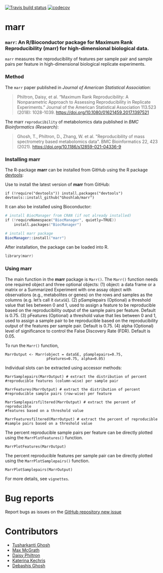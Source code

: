 
[![Travis build
status](https://travis-ci.com/Ghoshlab/Marr.svg?branch=master)](https://travis-ci.com/Ghoshlab/Marr)
[![codecov](https://codecov.io/gh/Ghoshlab/Marr/branch/master/graph/badge.svg?token=K3CDL7MEN2)](https://codecov.io/gh/Ghoshlab/Marr)

marr
====

### `marr`: An R/Bioconductor package for Maximum Rank Reproducibility (marr) for high-dimensional biological data.

`marr` measures the reproducibility of features per sample pair and
sample pairs per feature in high-dimensional biological replicate
experiments.

### Method

The `marr` paper published in *Journal of American Statistical
Association*:

> Philtron, Daisy, et al. “Maximum Rank Reproducibility: A Nonparametric
> Approach to Assessing Reproducibility in Replicate Experiments.”
> Journal of the American Statistical Association 113.523 (2018):
> 1028-1039. <https://doi.org/10.1080/01621459.2017.1397521>

The marr `reproducibility` of metabolomics data 
published in *BMC Bioinformatics (Research)*:

> Ghosh, T., Philtron, D., Zhang, W. et al. "Reproducibility of mass spectrometry 
> based metabolomics data". BMC Bioinformatics 22, 423 (2021). 
> <https://doi.org/10.1186/s12859-021-04336-9>

### Installing marr

The R-package **marr** can be installed from GitHub using the R package
[devtools](https://github.com/hadley/devtools):

Use to install the latest version of **marr** from GitHub:

    if (!require("devtools")) install.packages("devtools")
    devtools::install_github("Ghoshlab/marr")
    
It can also be installed using Bioconductor: 

```s
# install BiocManager from CRAN (if not already installed)
if (!requireNamespace("BiocManager", quietly=TRUE))
    install.packages("BiocManager")

# install marr package
BiocManager::install("marr")
```

After installation, the package can be loaded into R.
```s
library(marr)
```
    

### Using marr

The main function in the **marr** package is `Marr()`. The `Marr()`
function needs one required object and three optional objects: (1)
object: a data frame or a matrix or a Summarized Experiment with one
assay object with observations (e.g., metabolites or genes) on the rows
and samples as the columns (e.g. let’s call it `dataSE`). (2)
pSamplepairs (Optional) a threshold value that lies between 0 and 1,
used to assign a feature to be reproducible based on the reproducibility
output of the sample pairs per feature. Default is 0.75. (3) pFeatures
(Optional) a threshold value that lies between 0 and 1, used to assign a
sample pair to be reproducible based on the reproducibility output of
the features per sample pair. Default is 0.75. (4) alpha (Optional)
level of significance to control the False Discovery Rate (FDR). Default
is 0.05.

To run the `Marr()` function,

    MarrOutput <- Marr(object = dataSE, pSamplepairs=0.75,
                       pFeatures=0.75, alpha=0.05)

Individual slots can be extracted using accessor methods:

    MarrSamplepairs(MarrOutput) # extract the distribution of percent
    #reproducible features (column-wise) per sample pair
    
    MarrFeatures(MarrOutput) # extract the distribution of percent
    #reproducible sample pairs (row-wise) per feature
    
    MarrSamplepairsfiltered(MarrOutput) # extract the percent of reproducible
    #features based on a threshold value
    
    MarrFeaturesfiltered(MarrOutput) # extract the percent of reproducible
    #sample pairs based on a threshold value

The percent reproducible sample pairs per feature can be directly
plotted using the `MarrPlotFeatures()` function.

    MarrPlotFeatures(MarrOutput) 

The percent reproducible features per sample pair can be directly
plotted using the `MarrPlotSamplepairs()` function.

    MarrPlotSamplepairs(MarrOutput) 

For more details, see `vignettes`.

Bug reports
===========

Report bugs as issues on the [GitHub repository new
issue](https://github.com/Ghoshlab/marr/issues/new)

Contributors
============

-   [Tusharkanti Ghosh](https://github.com/tghosh30)
-   [Max McGrath]()
-   [Daisy Philtron]()
-   [Katerina Kechris]()
-   [Debashis Ghosh](https://github.com/ghoshd)

